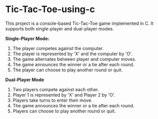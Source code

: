 # Tic-Tac-Toe-using-c
This project is a console-based Tic-Tac-Toe game implemented in C. It supports both single-player and dual-player modes.

<b>Single-Player Mode:</b>
<ol>
    <li>The player competes against the computer.</li>
    <li>The player is represented by 'X' and the computer by 'O'.</li>
    <li>The game alternates between player and computer moves.</li>
    <li>The game announces the winner or a tie after each round.</li>
    <li>The player can choose to play another round or quit.</li>
</ol>

<b>Dual-Player Mode</b>
<ol>
    <li>Two players compete against each other.</li>
    <li>Player 1 is represented by 'X' and Player 2 by 'O'.</li>
    <li>Players take turns to enter their move.</li>
    <li>The game announces the winner or a tie after each round.</li>
    <li>Players can choose to play another round or quit.</li>
</ol>